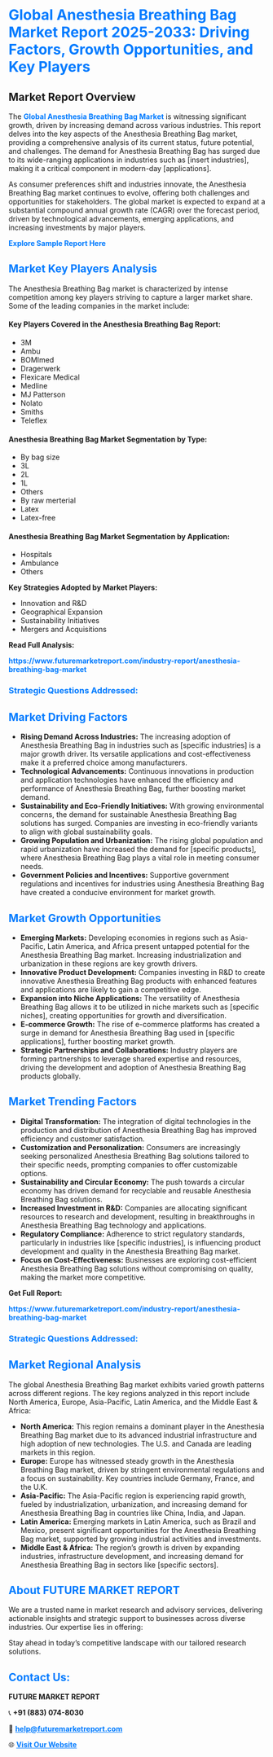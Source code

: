 <h1 style="color: #007BFF;">Global Anesthesia Breathing Bag Market Report 2025-2033: Driving Factors, Growth Opportunities, and Key Players</h1>

<section id="overview">
<h2>Market Report Overview</h2>
<p>The <a href="https://www.futuremarketreport.com/industry-report/anesthesia-breathing-bag-market" style="color: #007BFF; text-decoration: none;"><strong>Global Anesthesia Breathing Bag Market</strong></a> is witnessing significant growth, driven by increasing demand across various industries. This report delves into the key aspects of the Anesthesia Breathing Bag market, providing a comprehensive analysis of its current status, future potential, and challenges. The demand for Anesthesia Breathing Bag has surged due to its wide-ranging applications in industries such as [insert industries], making it a critical component in modern-day [applications].</p>
<p>As consumer preferences shift and industries innovate, the Anesthesia Breathing Bag market continues to evolve, offering both challenges and opportunities for stakeholders. The global market is expected to expand at a substantial compound annual growth rate (CAGR) over the forecast period, driven by technological advancements, emerging applications, and increasing investments by major players.</p>
</section>

<section id="overview">
<p><a href="https://www.futuremarketreport.com/request-sample/reportId=103345" style="color: #007BFF; text-decoration: none;"><strong>Explore Sample Report Here</strong></a></p>
</section>

<section id="key-players">
<h2 style="color: #007BFF;">Market Key Players Analysis</h2>
<p>The Anesthesia Breathing Bag market is characterized by intense competition among key players striving to capture a larger market share. Some of the leading companies in the market include:</p>
<h4>Key Players Covered in the Anesthesia Breathing Bag Report:</h4>
<ul><li>3M</li><li>Ambu</li><li>BOMImed</li><li>Dragerwerk</li><li>Flexicare Medical</li><li>Medline</li><li>MJ Patterson</li><li>Nolato</li><li>Smiths</li><li>Teleflex</li></ul>
<h4>Anesthesia Breathing Bag Market Segmentation by Type:</h4>
<ul><li>By bag size</li><li>3L</li><li>2L</li><li>1L</li><li>Others</li><li>By raw merterial</li><li>Latex</li><li>Latex-free</li></ul>

<h4>Anesthesia Breathing Bag Market Segmentation by Application:</h4>
<ul><li>Hospitals</li><li>Ambulance</li><li>Others</li></ul>
<p><strong>Key Strategies Adopted by Market Players:</strong></p>
<ul>
<li>Innovation and R&D</li>
<li>Geographical Expansion</li>
<li>Sustainability Initiatives</li>
<li>Mergers and Acquisitions</li>
</ul>
</section>

<section>
<p><strong>Read Full Analysis: </strong></p><a href="https://www.futuremarketreport.com/industry-report/anesthesia-breathing-bag-market" style="color: #007BFF; text-decoration: none;"><strong>https://www.futuremarketreport.com/industry-report/anesthesia-breathing-bag-market</strong></a>
<h3 style="color: #007BFF;">Strategic Questions Addressed:</h3>
</section>

<section id="driving-factors">
<h2 style="color: #007BFF;">Market Driving Factors</h2>
<ul>
<li><strong>Rising Demand Across Industries:</strong> The increasing adoption of Anesthesia Breathing Bag in industries such as [specific industries] is a major growth driver. Its versatile applications and cost-effectiveness make it a preferred choice among manufacturers.</li>
<li><strong>Technological Advancements:</strong> Continuous innovations in production and application technologies have enhanced the efficiency and performance of Anesthesia Breathing Bag, further boosting market demand.</li>
<li><strong>Sustainability and Eco-Friendly Initiatives:</strong> With growing environmental concerns, the demand for sustainable Anesthesia Breathing Bag solutions has surged. Companies are investing in eco-friendly variants to align with global sustainability goals.</li>
<li><strong>Growing Population and Urbanization:</strong> The rising global population and rapid urbanization have increased the demand for [specific products], where Anesthesia Breathing Bag plays a vital role in meeting consumer needs.</li>
<li><strong>Government Policies and Incentives:</strong> Supportive government regulations and incentives for industries using Anesthesia Breathing Bag have created a conducive environment for market growth.</li>
</ul>
</section>

<section id="growth-opportunities">
<h2 style="color: #007BFF;">Market Growth Opportunities</h2>
<ul>
<li><strong>Emerging Markets:</strong> Developing economies in regions such as Asia-Pacific, Latin America, and Africa present untapped potential for the Anesthesia Breathing Bag market. Increasing industrialization and urbanization in these regions are key growth drivers.</li>
<li><strong>Innovative Product Development:</strong> Companies investing in R&D to create innovative Anesthesia Breathing Bag products with enhanced features and applications are likely to gain a competitive edge.</li>
<li><strong>Expansion into Niche Applications:</strong> The versatility of Anesthesia Breathing Bag allows it to be utilized in niche markets such as [specific niches], creating opportunities for growth and diversification.</li>
<li><strong>E-commerce Growth:</strong> The rise of e-commerce platforms has created a surge in demand for Anesthesia Breathing Bag used in [specific applications], further boosting market growth.</li>
<li><strong>Strategic Partnerships and Collaborations:</strong> Industry players are forming partnerships to leverage shared expertise and resources, driving the development and adoption of Anesthesia Breathing Bag products globally.</li>
</ul>
</section>

<section id="trending-factors">
<h2 style="color: #007BFF;">Market Trending Factors</h2>
<ul>
<li><strong>Digital Transformation:</strong> The integration of digital technologies in the production and distribution of Anesthesia Breathing Bag has improved efficiency and customer satisfaction.</li>
<li><strong>Customization and Personalization:</strong> Consumers are increasingly seeking personalized Anesthesia Breathing Bag solutions tailored to their specific needs, prompting companies to offer customizable options.</li>
<li><strong>Sustainability and Circular Economy:</strong> The push towards a circular economy has driven demand for recyclable and reusable Anesthesia Breathing Bag solutions.</li>
<li><strong>Increased Investment in R&D:</strong> Companies are allocating significant resources to research and development, resulting in breakthroughs in Anesthesia Breathing Bag technology and applications.</li>
<li><strong>Regulatory Compliance:</strong> Adherence to strict regulatory standards, particularly in industries like [specific industries], is influencing product development and quality in the Anesthesia Breathing Bag market.</li>
<li><strong>Focus on Cost-Effectiveness:</strong> Businesses are exploring cost-efficient Anesthesia Breathing Bag solutions without compromising on quality, making the market more competitive.</li>
</ul>
</section>

<section>
<p><strong>Get Full Report: </strong></p><a href="https://www.futuremarketreport.com/industry-report/anesthesia-breathing-bag-market" style="color: #007BFF; text-decoration: none;"><strong>https://www.futuremarketreport.com/industry-report/anesthesia-breathing-bag-market</strong></a>
<h3 style="color: #007BFF;">Strategic Questions Addressed:</h3>
</section>


<section id="regional-analysis">
<h2 style="color: #007BFF;">Market Regional Analysis</h2>
<p>The global Anesthesia Breathing Bag market exhibits varied growth patterns across different regions. The key regions analyzed in this report include North America, Europe, Asia-Pacific, Latin America, and the Middle East & Africa:</p>
<ul>
<li><strong>North America:</strong> This region remains a dominant player in the Anesthesia Breathing Bag market due to its advanced industrial infrastructure and high adoption of new technologies. The U.S. and Canada are leading markets in this region.</li>
<li><strong>Europe:</strong> Europe has witnessed steady growth in the Anesthesia Breathing Bag market, driven by stringent environmental regulations and a focus on sustainability. Key countries include Germany, France, and the U.K.</li>
<li><strong>Asia-Pacific:</strong> The Asia-Pacific region is experiencing rapid growth, fueled by industrialization, urbanization, and increasing demand for Anesthesia Breathing Bag in countries like China, India, and Japan.</li>
<li><strong>Latin America:</strong> Emerging markets in Latin America, such as Brazil and Mexico, present significant opportunities for the Anesthesia Breathing Bag market, supported by growing industrial activities and investments.</li>
<li><strong>Middle East & Africa:</strong> The region’s growth is driven by expanding industries, infrastructure development, and increasing demand for Anesthesia Breathing Bag in sectors like [specific sectors].</li>
</ul>
</section>

<footer>
<h2 style="color: #007BFF;">About FUTURE MARKET REPORT</h2>
<p>We are a trusted name in market research and advisory services, delivering actionable insights and strategic support to businesses across diverse industries. Our expertise lies in offering:</p>

<p>Stay ahead in today’s competitive landscape with our tailored research solutions.</p>

<h2 style="color: #007BFF;">Contact Us:</h2>
<p><strong>FUTURE MARKET REPORT</strong></p>
<p>📞 <strong>+91 (883) 074-8030</strong></p>
<p>📧 <strong><a href="mailto:help@futuremarketreport.com" style="color: #007BFF;">help@futuremarketreport.com</a></strong></p>
<p>🌐 <strong><a href="https://www.futuremarketreport.com/" style="color: #007BFF;">Visit Our Website</a></strong></p>
</footer>